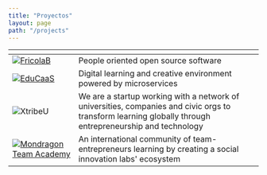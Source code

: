 ```yaml
---
title: "Proyectos"
layout: page
path: "/projects"
---
```

<name> | <description>
--- | ---
[![FricolaB](https://fricolab.github.io/images/logo_fricolaB.png)](https://fricolab.com) | People oriented open source software
[![EduCaaS](../educaas.png)](http://educaas.io) | Digital learning and creative environment powered by microservices
![XtribeU](../xtribeu.jpg) | We are a startup working with a network of universities, companies and civic orgs to transform learning globally through entrepreneurship and technology
[![Mondragon Team Academy](http://mondragonteamacademy.com/assets/images/mta/logo2_horiz.png)](http://mondragonteamacademy.com) | An international community of team-entrepreneurs learning by creating a social innovation labs' ecosystem
